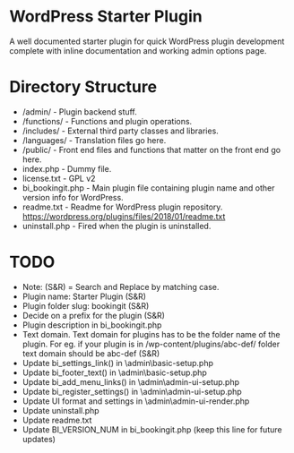 # WordPress Starter Plugin

A well documented starter plugin for quick WordPress plugin development complete with inline documentation and working admin options page.


# Directory Structure

- /admin/ 						- Plugin backend stuff.
- /functions/					- Functions and plugin operations.
- /includes/					- External third party classes and libraries.
- /languages/					- Translation files go here. 
- /public/						- Front end files and functions that matter on the front end go here.
- index.php						- Dummy file.
- license.txt					- GPL v2
- bi_bookingit.php		- Main plugin file containing plugin name and other version info for WordPress.
- readme.txt					- Readme for WordPress plugin repository. https://wordpress.org/plugins/files/2018/01/readme.txt
- uninstall.php					- Fired when the plugin is uninstalled. 


# TODO

- Note: (S&R) = Search and Replace by matching case.
- Plugin name: Starter Plugin (S&R)
- Plugin folder slug: bookingit (S&R)
- Decide on a prefix for the plugin (S&R)
- Plugin description					in bi_bookingit.php
- Text domain. Text domain for plugins has to be the folder name of the plugin. For eg. if your plugin is in /wp-content/plugins/abc-def/ folder text domain should be abc-def (S&R)
- Update bi_settings_link() 		in \admin\basic-setup.php
- Update bi_footer_text()			in \admin\basic-setup.php
- Update bi_add_menu_links() 		in \admin\admin-ui-setup.php
- Update bi_register_settings() 	in \admin\admin-ui-setup.php
- Update UI format and settings			in \admin\admin-ui-render.php
- Update uninstall.php
- Update readme.txt
- Update BI_VERSION_NUM 			in bi_bookingit.php (keep this line for future updates)